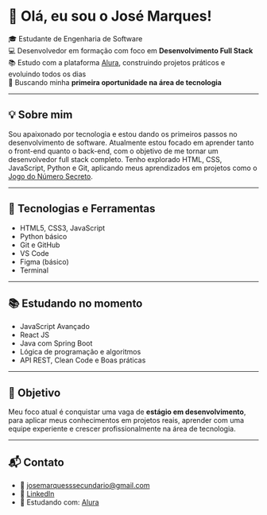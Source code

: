 # 👋 Olá, eu sou o José Marques!

🎓 Estudante de Engenharia de Software  
💻 Desenvolvedor em formação com foco em **Desenvolvimento Full Stack**  
📚 Estudo com a plataforma [Alura](https://www.alura.com.br), construindo projetos práticos e evoluindo todos os dias  
🚀 Buscando minha **primeira oportunidade na área de tecnologia**

---

## 💡 Sobre mim

Sou apaixonado por tecnologia e estou dando os primeiros passos no desenvolvimento de software. Atualmente estou focado em aprender tanto o front-end quanto o back-end, com o objetivo de me tornar um desenvolvedor full stack completo. Tenho explorado HTML, CSS, JavaScript, Python e Git, aplicando meus aprendizados em projetos como o [Jogo do Número Secreto](https://github.com/JoseMarquesN/Jogo-Numero-Secreto).

---

## 🔧 Tecnologias e Ferramentas

- HTML5, CSS3, JavaScript  
- Python básico  
- Git e GitHub  
- VS Code  
- Figma (básico)  
- Terminal

---

## 📚 Estudando no momento

- JavaScript Avançado  
- React JS  
- Java com Spring Boot  
- Lógica de programação e algoritmos  
- API REST, Clean Code e Boas práticas  

---

## 🎯 Objetivo

Meu foco atual é conquistar uma vaga de **estágio em desenvolvimento**, para aplicar meus conhecimentos em projetos reais, aprender com uma equipe experiente e crescer profissionalmente na área de tecnologia.

---

## 📬 Contato

- 📧 josemarquesssecundario@gmail.com  
- 💼 [LinkedIn](https://www.linkedin.com/in/jos%C3%A9-marques-neto-3751a5263)  
- 🧠 Estudando com: [Alura](https://www.alura.com.br)  
